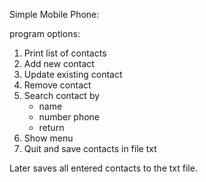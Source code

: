 Simple Mobile Phone:

program options:
  1. Print list of contacts
  2. Add new contact
  3. Update existing contact
  4. Remove contact
  5. Search contact by 
      - name
      - number phone
      - return
  6. Show menu
  7. Quit and save contacts in file txt
  
  
Later saves all entered contacts to the txt file.
  
